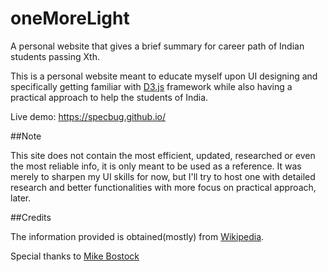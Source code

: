 # oneMoreLight
A personal website that gives a brief summary for career path of Indian students passing Xth.

This is a personal website meant to educate myself upon UI designing and specifically getting familiar with [D3.js](https://github.com/d3/d3) framework while also having a practical approach to help the students of India.


Live demo: https://specbug.github.io/ 

##Note

This site does not contain the most efficient, updated, researched or even the most reliable info, it is only meant to be used as a  reference. It was merely to sharpen my UI skills for now, but I'll try to host one with detailed research and better functionalities with more focus on practical approach, later.

##Credits

The information provided is obtained(mostly) from [Wikipedia](https://www.wikipedia.org/).

Special thanks to [Mike Bostock](https://github.com/mbostock)
